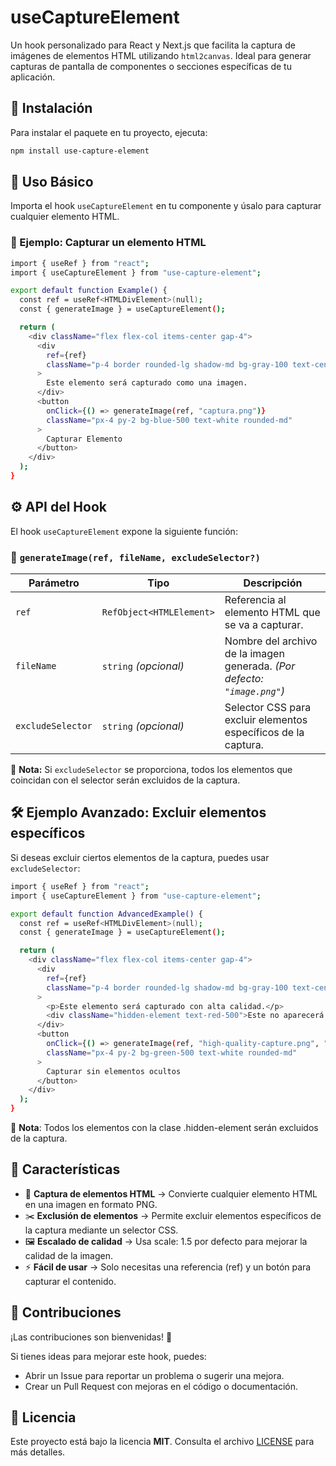 # useCaptureElement
Un hook personalizado para React y Next.js que facilita la captura de imágenes de elementos HTML utilizando `html2canvas`. Ideal para generar capturas de pantalla de componentes o secciones específicas de tu aplicación.

## 🚀 Instalación
Para instalar el paquete en tu proyecto, ejecuta:

```sh
npm install use-capture-element
```

## 📌 Uso Básico
Importa el hook `useCaptureElement` en tu componente y úsalo para capturar cualquier elemento HTML.

### 📝 Ejemplo: Capturar un elemento HTML

```sh
import { useRef } from "react";
import { useCaptureElement } from "use-capture-element";

export default function Example() {
  const ref = useRef<HTMLDivElement>(null);
  const { generateImage } = useCaptureElement();

  return (
    <div className="flex flex-col items-center gap-4">
      <div
        ref={ref}
        className="p-4 border rounded-lg shadow-md bg-gray-100 text-center"
      >
        Este elemento será capturado como una imagen.
      </div>
      <button
        onClick={() => generateImage(ref, "captura.png")}
        className="px-4 py-2 bg-blue-500 text-white rounded-md"
      >
        Capturar Elemento
      </button>
    </div>
  );
}
```

## ⚙️ API del Hook
El hook `useCaptureElement` expone la siguiente función:

### 📌 `generateImage(ref, fileName, excludeSelector?)`

| Parámetro         | Tipo                         | Descripción |
|------------------|----------------------------|-------------|
| `ref`           | `RefObject<HTMLElement>`     | Referencia al elemento HTML que se va a capturar. |
| `fileName`      | `string` _(opcional)_       | Nombre del archivo de la imagen generada. *(Por defecto: `"image.png"`)* |
| `excludeSelector` | `string` _(opcional)_       | Selector CSS para excluir elementos específicos de la captura. |

📌 **Nota:** Si `excludeSelector` se proporciona, todos los elementos que coincidan con el selector serán excluidos de la captura.

## 🛠 Ejemplo Avanzado: Excluir elementos específicos
Si deseas excluir ciertos elementos de la captura, puedes usar `excludeSelector`:

```sh
import { useRef } from "react";
import { useCaptureElement } from "use-capture-element";

export default function AdvancedExample() {
  const ref = useRef<HTMLDivElement>(null);
  const { generateImage } = useCaptureElement();

  return (
    <div className="flex flex-col items-center gap-4">
      <div
        ref={ref}
        className="p-4 border rounded-lg shadow-md bg-gray-100 text-center"
      >
        <p>Este elemento será capturado con alta calidad.</p>
        <div className="hidden-element text-red-500">Este no aparecerá en la captura.</div>
      </div>
      <button
        onClick={() => generateImage(ref, "high-quality-capture.png", ".hidden-element")}
        className="px-4 py-2 bg-green-500 text-white rounded-md"
      >
        Capturar sin elementos ocultos
      </button>
    </div>
  );
}
```
📢 **Nota**: Todos los elementos con la clase .hidden-element serán excluidos de la captura.

## 🎨 Características

* 📸 **Captura de elementos HTML** → Convierte cualquier elemento HTML en una imagen en formato PNG.
* ✂️ **Exclusión de elementos** → Permite excluir elementos específicos de la captura mediante un selector CSS.
* 🖼️ **Escalado de calidad** → Usa scale: 1.5 por defecto para mejorar la calidad de la imagen.
* ⚡ **Fácil de usar** → Solo necesitas una referencia (ref) y un botón para capturar el contenido.

## 🤝 Contribuciones
¡Las contribuciones son bienvenidas! 🎉

Si tienes ideas para mejorar este hook, puedes:

* Abrir un Issue para reportar un problema o sugerir una mejora.
* Crear un Pull Request con mejoras en el código o documentación.

## 📜 Licencia
Este proyecto está bajo la licencia **MIT**. Consulta el archivo [LICENSE](./LICENSE) para más detalles.
